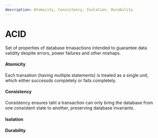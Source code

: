 ```yaml
---
description: Atomicity, Consistency, Isolation, Durability
---
```


# ACID

Set of properties of database trnasactions intended to guarantee data validity despite errors, power failures and other mishaps.



#### Atomicity

Each transation (having multiple statements) is treated as a single unit, which either successds completely or fails completely.

#### Consistency

Consistency ensures taht a transaction can only bring the database from one consistent state to another, preserving database invariants.

#### Isolation



#### Durability
